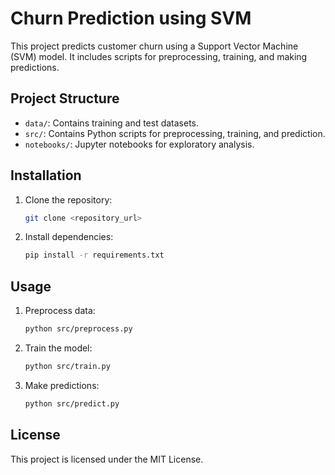 
# Churn Prediction using SVM

This project predicts customer churn using a Support Vector Machine (SVM) model. 
It includes scripts for preprocessing, training, and making predictions.

## Project Structure
- `data/`: Contains training and test datasets.
- `src/`: Contains Python scripts for preprocessing, training, and prediction.
- `notebooks/`: Jupyter notebooks for exploratory analysis.

## Installation
1. Clone the repository:
   ```bash
   git clone <repository_url>
   ```
2. Install dependencies:
   ```bash
   pip install -r requirements.txt
   ```

## Usage
1. Preprocess data:
   ```bash
   python src/preprocess.py
   ```
2. Train the model:
   ```bash
   python src/train.py
   ```
3. Make predictions:
   ```bash
   python src/predict.py
   ```

## License
This project is licensed under the MIT License.
